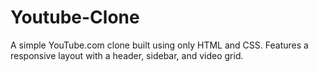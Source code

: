 # Youtube-Clone
A simple YouTube.com clone built using only HTML and CSS. Features a responsive layout with a header, sidebar, and video grid.
